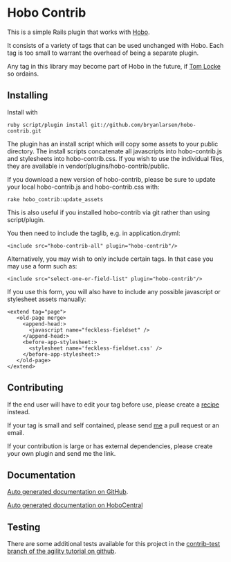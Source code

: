 # Hobo Contrib

This is a simple Rails plugin that works with
[Hobo](http://hobocentral.net).

It consists of a variety of tags that can be used unchanged with
Hobo.  Each tag is too small to warrant the overhead of being a
separate plugin.

Any tag in this library may become part of Hobo in the future, if 
[Tom Locke](http://github.com/tablatom) so ordains.

## Installing

Install with

    ruby script/plugin install git://github.com/bryanlarsen/hobo-contrib.git

The plugin has an install script which will copy some assets to your
public directory.  The install scripts concatenate all javascripts
into hobo-contrib.js and stylesheets into hobo-contrib.css.  If you
wish to use the individual files, they are available in
vendor/plugins/hobo-contrib/public.  

If you download a new version of hobo-contrib, please be sure to
update your local hobo-contrib.js and hobo-contrib.css with:

    rake hobo_contrib:update_assets   

This is also useful if you installed hobo-contrib via git rather than
using script/plugin.
    
You then need to include the taglib, e.g. in application.dryml:

    <include src="hobo-contrib-all" plugin="hobo-contrib"/>

Alternatively, you may wish to only include certain tags.  In that
case you may use a form such as:

    <include src="select-one-or-field-list" plugin="hobo-contrib"/>

If you use this form, you will also have to include any possible
javascript or stylesheet assets manually:

    <extend tag="page">
       <old-page merge>
         <append-head:>
           <javascript name="feckless-fieldset" />
         </append-head:>
         <before-app-stylesheet:>   
           <stylesheet name='feckless-fieldset.css' />
         </before-app-stylesheet:>
       </old-page>
    </extend>

## Contributing

If the end user will have to edit your tag before use, please create a
[recipe](http://cookbook.hobocentral.net/recipes) instead.

If your tag is small and self contained, please send
[me](http://github.com/bryanlarsen) a pull request or an email.

If your contribution is large or has external dependencies, please
create your own plugin and send me the link.

## Documentation

[Auto generated documentation on GitHub](http://bryanlarsen.github.com/hobo-contrib/documentation.html).

[Auto generated documentation on HoboCentral](http://cookbook.hobocentral.net/plugins/hobo-contrib)

## Testing

There are some additional tests available for this project in the [contrib-test branch of the agility tutorial on github](http://github.com/tablatom/agility/blob/contrib-test).


